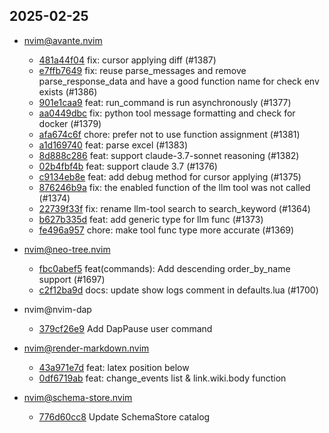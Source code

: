 ## 2025-02-25

* nvim@avante.nvim
  - [481a44f04](https://github.com/yetone/avante.nvim/commit/481a44f041954753e9bd544587c250d7b73ee48e) fix: cursor applying diff (#1387)
  - [e7ffb7649](https://github.com/yetone/avante.nvim/commit/e7ffb7649928756cde8de042edbce638e4572070) fix: reuse parse_messages and remove parse_response_data and have a good function name for check env exists (#1386)
  - [901e1caa9](https://github.com/yetone/avante.nvim/commit/901e1caa918be0b9620b09466fb2ffa8c57e1de9) feat: run_command is run asynchronously (#1377)
  - [aa0449dbc](https://github.com/yetone/avante.nvim/commit/aa0449dbc19c5c312818f4a004c66b1615eab18b) fix: python tool message formatting and check for docker (#1379)
  - [afa674c6f](https://github.com/yetone/avante.nvim/commit/afa674c6fd451c65e3ca72b6bbd900d9fcb2704a) chore: prefer not to use function assignment (#1381)
  - [a1d169740](https://github.com/yetone/avante.nvim/commit/a1d16974007ede1d4aaf4618de3de7ba3cd19d3f) feat: parse excel (#1383)
  - [8d888c286](https://github.com/yetone/avante.nvim/commit/8d888c286131d0f201d59bf0131de1146b47a6d7) feat: support claude-3.7-sonnet reasoning (#1382)
  - [02b4fbf4b](https://github.com/yetone/avante.nvim/commit/02b4fbf4b181fae0f088b2049f44171b07a9d80b) feat: support claude 3.7 (#1376)
  - [c9134eb8e](https://github.com/yetone/avante.nvim/commit/c9134eb8ed4010d9cd4aec189ce92de7823d1959) feat: add debug method for cursor applying (#1375)
  - [876246b9a](https://github.com/yetone/avante.nvim/commit/876246b9ae9acc83318e21e0b05ba90937cf71c6) fix: the enabled function of the llm tool was not called (#1374)
  - [22739f33f](https://github.com/yetone/avante.nvim/commit/22739f33f230414df22cb87cae56c107b373aaae) fix: rename llm-tool search to search_keyword (#1364)
  - [b627b335d](https://github.com/yetone/avante.nvim/commit/b627b335dd5fff573c15e694230e7767d4e2b284) feat: add generic type for llm func (#1373)
  - [fe496a957](https://github.com/yetone/avante.nvim/commit/fe496a95737904694cf09da996210bedca1b1cb5) chore: make tool func type more accurate (#1369)

* nvim@neo-tree.nvim
  - [fbc0abef5](https://github.com/nvim-neo-tree/neo-tree.nvim/commit/fbc0abef52e4d02c4520efce1318725a21995dc4) feat(commands): Add descending order_by_name support (#1697)
  - [c2f12ba9d](https://github.com/nvim-neo-tree/neo-tree.nvim/commit/c2f12ba9dba917d53dba13121c15d7903e28c24d) docs: update show logs comment in defaults.lua (#1700)

* nvim@nvim-dap
  - [379cf26e9](https://github.com/mfussenegger/nvim-dap/commit/379cf26e9c457b66a0152cd5d018418c03720d47) Add DapPause user command

* nvim@render-markdown.nvim
  - [43a971e7d](https://github.com/MeanderingProgrammer/render-markdown.nvim/commit/43a971e7da82e5622797b36450424ebd66cc9046) feat: latex position below
  - [0df6719ab](https://github.com/MeanderingProgrammer/render-markdown.nvim/commit/0df6719abc3b547bc5b7111a750d8d7e035a7234) feat: change_events list & link.wiki.body function

* nvim@schema-store.nvim
  - [776d60cc8](https://github.com/b0o/SchemaStore.nvim/commit/776d60cc8fd7e2f450c1756c9491e353c12b16fa) Update SchemaStore catalog